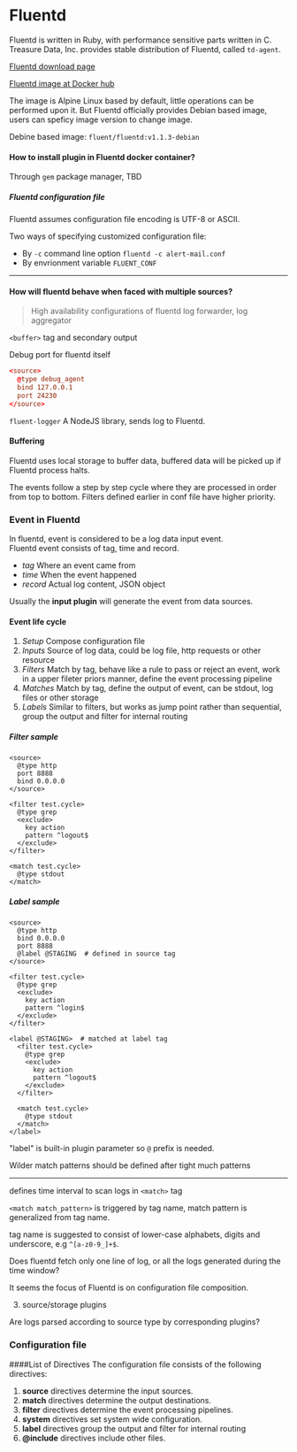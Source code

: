 # Fluentd

Fluentd is written in Ruby, with performance sensitive parts written in C.  
Treasure Data, Inc. provides stable distribution of Fluentd, called `td-agent`.

[Fluentd download page](https://www.fluentd.org/download)

[Fluentd image at Docker hub](https://hub.docker.com/r/fluent/fluentd/)

The image is Alpine Linux based by default, little operations can be performed upon it. But Fluentd officially provides Debian based image, users can speficy image version to change image.

Debine based image: `fluent/fluentd:v1.1.3-debian`

#### How to install plugin in Fluentd docker container?
Through `gem` package manager, TBD

##### Fluentd configuration file
Fluentd assumes configuration file encoding is UTF-8 or ASCII.

Two ways of specifying customized configuration file:

 - By `-c` command line option `fluentd -c alert-mail.conf`
 - By envrionment variable `FLUENT_CONF`

---
#### How will fluentd behave when faced with multiple sources?
> High availability configurations of fluentd
log forwarder, log aggregator

`<buffer>` tag and secondary output

Debug port for fluentd itself

```conf
<source>
  @type debug_agent
  bind 127.0.0.1
  port 24230
</source>
```

`fluent-logger` A NodeJS library, sends log to Fluentd.

#### Buffering
Fluentd uses local storage to buffer data, buffered data will be picked up if Fluentd process halts.


The events follow a step by step cycle where they are processed in order from top to bottom. Filters defined earlier in conf file have higher priority.

### Event in Fluentd
In fluentd, event is considered to be a log data input event.  
Fluentd event consists of tag, time and record.

 - *tag*  Where an event came from
 - *time*  When the event happened
 - *record*  Actual log content, JSON object

Usually the **input plugin** will generate the event from data sources.

#### Event life cycle

1. *Setup*  Compose configuration file
2. *Inputs*  Source of log data, could be log file, http requests or other resource
3. *Filters*  Match by tag, behave like a rule to pass or reject an event, work in a upper fileter priors manner, define the event processing pipeline
4. *Matches*  Match by tag, define the output of event, can be stdout, log files or other storage
5. *Labels*  Similar to filters, but works as jump point rather than sequential, group the output and filter for internal routing

##### Filter sample

```
<source>
  @type http
  port 8888
  bind 0.0.0.0
</source>

<filter test.cycle>
  @type grep
  <exclude>
    key action
    pattern ^logout$
  </exclude>
</filter>

<match test.cycle>
  @type stdout
</match>
```

##### Label sample

```
<source>
  @type http
  bind 0.0.0.0
  port 8888
  @label @STAGING  # defined in source tag
</source>

<filter test.cycle>
  @type grep
  <exclude>
    key action
    pattern ^login$
  </exclude>
</filter>

<label @STAGING>  # matched at label tag
  <filter test.cycle>
    @type grep
    <exclude>
      key action
      pattern ^logout$
    </exclude>
  </filter>

  <match test.cycle>
    @type stdout
  </match>
</label>
```

"label" is built-in plugin parameter so `@` prefix is needed.


Wilder match patterns should be defined after tight much patterns

---

defines time interval to scan logs in `<match>` tag

`<match match_pattern>` is triggered by tag name, match pattern is generalized from tag name.

tag name is suggested to consist of lower-case alphabets, digits and underscore, e.g `^[a-z0-9_]+$`.

Does fluentd fetch only one line of log, or all the logs generated during the time window?

It seems the focus of Fluentd is on configuration file composition.

3. source/storage plugins


Are logs parsed according to source type by corresponding plugins?

### Configuration file
####List of Directives
The configuration file consists of the following directives:

1. **source** directives determine the input sources.
2. **match** directives determine the output destinations.
3. **filter** directives determine the event processing pipelines.
4. **system** directives set system wide configuration.
5. **label** directives group the output and filter for internal routing
6. **@include** directives include other files.
